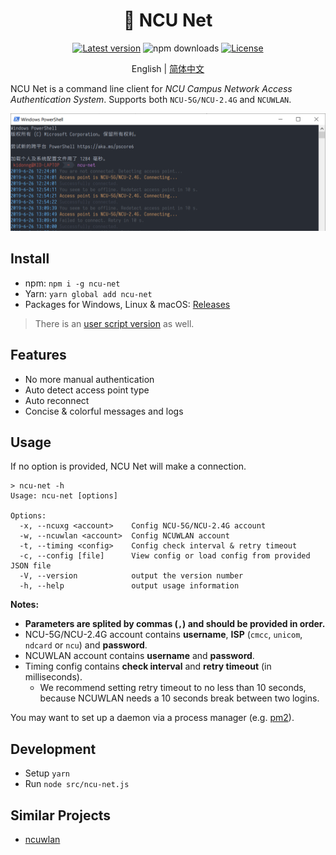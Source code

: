 <h1 align="center">📶 NCU Net</h1>

<div align="center">

[![Latest version](https://img.shields.io/npm/v/ncu-net.svg?style=for-the-badge)](https://npm.im/ncu-net)
![npm downloads](https://img.shields.io/npm/dt/ncu-net.svg?style=for-the-badge)
[![License](https://img.shields.io/github/license/kidonng/ncu-net.svg?style=for-the-badge)](LICENSE)

English | [简体中文](README-zh-CN.md)

</div>

NCU Net is a command line client for _NCU Campus Network Access Authentication System_. Supports both `NCU-5G/NCU-2.4G` and `NCUWLAN`.

![](screenshots/ncu-net.png)

## Install

- npm: `npm i -g ncu-net`
- Yarn: `yarn global add ncu-net`
- Packages for Windows, Linux & macOS: [Releases](../../releases)

> There is an [user script version](https://github.com/kidonng/cherry/tree/master/scripts#ncu-net) as well.

## Features

- No more manual authentication
- Auto detect access point type
- Auto reconnect
- Concise & colorful messages and logs

## Usage

If no option is provided, NCU Net will make a connection.

```
> ncu-net -h
Usage: ncu-net [options]

Options:
  -x, --ncuxg <account>    Config NCU-5G/NCU-2.4G account
  -w, --ncuwlan <account>  Config NCUWLAN account
  -t, --timing <config>    Config check interval & retry timeout
  -c, --config [file]      View config or load config from provided JSON file
  -V, --version            output the version number
  -h, --help               output usage information
```

**Notes:**

- **Parameters are splited by commas (`,`) and should be provided in order.**
- NCU-5G/NCU-2.4G account contains **username**, **ISP** (`cmcc`, `unicom`, `ndcard` or `ncu`) and **password**.
- NCUWLAN account contains **username** and **password**.
- Timing config contains **check interval** and **retry timeout** (in milliseconds).
  - We recommend setting retry timeout to no less than 10 seconds, because NCUWLAN needs a 10 seconds break between two logins.

You may want to set up a daemon via a process manager (e.g. [pm2](https://github.com/Unitech/pm2)).

## Development

- Setup `yarn`
- Run `node src/ncu-net.js`

## Similar Projects

- [ncuwlan](https://github.com/maoyuqing/ncuwlan)
